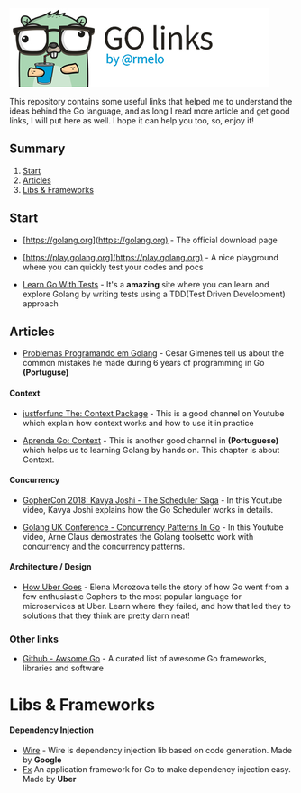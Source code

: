 ![Go links by rmelo logo](https://github.com/rmelo/go-links/blob/main/go-links-by-rmelo.jpg "Go links by rmelo")

This repository contains some useful links that helped me to understand the ideas behind the Go language, and as long I read more article and get good links, I will put here as well. I hope it can help you too, so, enjoy it!

## Summary

1. [Start](#start)
1. [Articles](#articles)
2. [Libs & Frameworks](#libs--frameworks)



## Start

- [https://golang.org](https://golang.org) - The official download page

- [https://play.golang.org](https://play.golang.org) - A nice playground where you can quickly test your codes and pocs

- [Learn Go With Tests](https://quii.gitbook.io/learn-go-with-tests) - It's a **amazing** site where you can learn and explore Golang by writing tests using a TDD(Test Driven Development) approach


## Articles


- [Problemas Programando em Golang](https://crg.eti.br/post/problemas-programando-em-golang) - Cesar Gimenes tell us about the common mistakes he made during 6 years of programming in Go **(Portuguse)**

#### Context

- [justforfunc The: Context Package](https://www.youtube.com/watch?v=LSzR0VEraWw&ab_channel=justforfunc%3AProgramminginGo) - This is a good channel on Youtube which explain how context works and how to use it in practice

- [Aprenda Go: Context](https://www.youtube.com/watch?v=PhTtrrsUH8c&ab_channel=AprendaGo) - This is another good channel in **(Portuguese)** which helps us to learning Golang by hands on. This chapter is about Context.

#### Concurrency
- [GopherCon 2018: Kavya Joshi - The Scheduler Saga](https://www.youtube.com/watch?v=YHRO5WQGh0k) - In this Youtube video, Kavya Joshi explains how the Go Scheduler works in details.

- [Golang UK Conference - Concurrency Patterns In Go](https://www.youtube.com/watch?v=YEKjSzIwAdA) - In this Youtube video, Arne Claus demostrates the Golang toolsetto work with concurrency and the concurrency patterns.

#### Architecture / Design
- [How Uber Goes](https://www.youtube.com/watch?v=nLskCRJOdxM&ab_channel=GopherAcademy) - Elena Morozova tells the story of how Go went from a few enthusiastic Gophers to the most popular language for microservices at Uber. Learn where they failed, and how that led they to solutions that they think are pretty darn neat!

### Other links

- [Github - Awsome Go](https://github.com/avelino/awesome-go) - A curated list of awesome Go frameworks, libraries and software

# Libs & Frameworks

#### Dependency Injection
- [Wire](https://github.com/google/wire) - Wire is dependency injection lib based on code generation. Made by **Google**
- [Fx]() An application framework for Go to make dependency injection easy. Made by **Uber**

